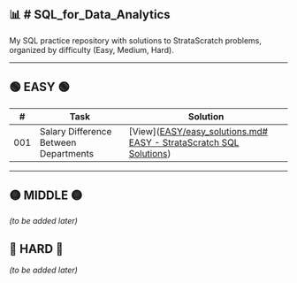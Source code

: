 ## 📊 # SQL_for_Data_Analytics
My SQL practice repository with solutions to StrataScratch problems, organized by difficulty (Easy, Medium, Hard).

---

## 🟢 EASY 🟢
| #   | Task                                   | Solution |
|-----|----------------------------------------|----------|
| 001 | Salary Difference Between Departments | [View]([EASY/easy_solutions.md# EASY - StrataScratch SQL Solutions](https://github.com/AntoninaData/SQL_for_Data_Analytics/blob/main/EASY_Solutions.md#problem-001--calculates-the-difference-between-the-highest-salaries)) |

---

## 🟡 MIDDLE 🟡
*(to be added later)*

## 🔴 HARD 🔴
*(to be added later)*
